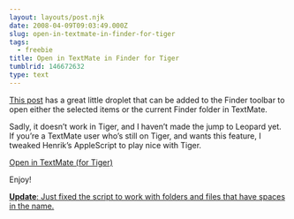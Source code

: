 ```yaml
---
layout: layouts/post.njk
date: 2008-04-09T09:03:49.000Z
slug: open-in-textmate-in-finder-for-tiger
tags:
  - freebie
title: Open in TextMate in Finder for Tiger
tumblrid: 146672632
type: text
---
```

<p><a href="http://henrik.nyh.se/2007/10/open-in-textmate-from-leopard-finder">This post</a> has a great little droplet that can be added to the Finder toolbar to open either the selected items or the current Finder folder in TextMate.</p>

<p>Sadly, it doesn&rsquo;t work in Tiger, and I haven&rsquo;t made the jump to Leopard yet.  If you&rsquo;re a TextMate user who&rsquo;s still on Tiger, and wants this feature, I tweaked Henrik&rsquo;s AppleScript to play nice with Tiger.</p>

<p><a href="http://foohack.com/blog/wp-content/uploads/2008/04/open-in-textmate-tiger.dmg">Open in TextMate (for Tiger)</a></p>

<p>Enjoy!</p>

<p><ins datetime="2008-05-04T06:50:12+00:00"><strong>Update</strong>: Just fixed the script to work with folders and files that have spaces in the name.</ins></p>
